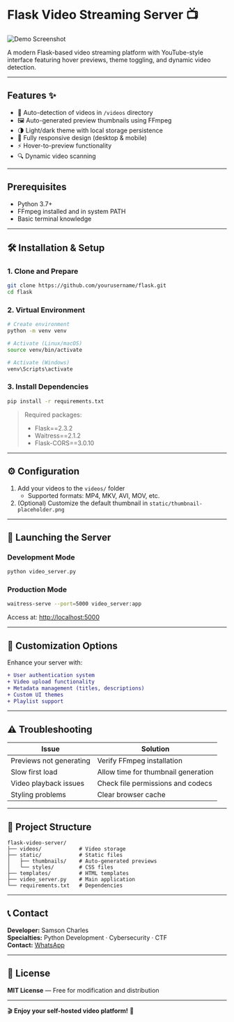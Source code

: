 # Flask Video Streaming Server 📺

![Demo Screenshot](static/thumbnail-placeholder.png)

A modern Flask-based video streaming platform with YouTube-style interface featuring hover previews, theme toggling, and dynamic video detection.

---

## Features ✨

- 🎥 Auto-detection of videos in `/videos` directory  
- 🖼️ Auto-generated preview thumbnails using FFmpeg  
- 🌗 Light/dark theme with local storage persistence  
- 📱 Fully responsive design (desktop & mobile)  
- ⚡ Hover-to-preview functionality  
- 🔍 Dynamic video scanning  

---

## Prerequisites

- Python 3.7+
- FFmpeg installed and in system PATH
- Basic terminal knowledge

---

## 🛠️ Installation & Setup

### 1. Clone and Prepare

```bash
git clone https://github.com/yourusername/flask.git
cd flask
```

### 2. Virtual Environment

```bash
# Create environment
python -m venv venv

# Activate (Linux/macOS)
source venv/bin/activate

# Activate (Windows)
venv\Scripts\activate
```

### 3. Install Dependencies

```bash
pip install -r requirements.txt
```

> Required packages:
> - Flask==2.3.2  
> - Waitress==2.1.2  
> - Flask-CORS==3.0.10

---

## ⚙️ Configuration

1. Add your videos to the `videos/` folder  
   - Supported formats: MP4, MKV, AVI, MOV, etc.
2. (Optional) Customize the default thumbnail in `static/thumbnail-placeholder.png`

---

## 🚀 Launching the Server

### Development Mode

```bash
python video_server.py
```

### Production Mode

```bash
waitress-serve --port=5000 video_server:app
```

Access at: [http://localhost:5000](http://localhost:5000)

---

## 🧩 Customization Options

Enhance your server with:
```diff
+ User authentication system
+ Video upload functionality
+ Metadata management (titles, descriptions)
+ Custom UI themes
+ Playlist support
```

---

## ⚠️ Troubleshooting

| Issue | Solution |
|-------|----------|
| Previews not generating | Verify FFmpeg installation |
| Slow first load | Allow time for thumbnail generation |
| Video playback issues | Check file permissions and codecs |
| Styling problems | Clear browser cache |

---

## 📜 Project Structure

```
flask-video-server/
├── videos/            # Video storage
├── static/            # Static files
│   ├── thumbnails/    # Auto-generated previews
│   └── styles/        # CSS files
├── templates/         # HTML templates
├── video_server.py    # Main application
└── requirements.txt   # Dependencies
```

---

## 📞 Contact

**Developer:** Samson Charles  
**Specialties:** Python Development · Cybersecurity · CTF  
**Contact:** [WhatsApp](https://wa.me/255710008454)

---

## 📄 License

**MIT License** — Free for modification and distribution

---

🎬 **Enjoy your self-hosted video platform!** 🍿  
